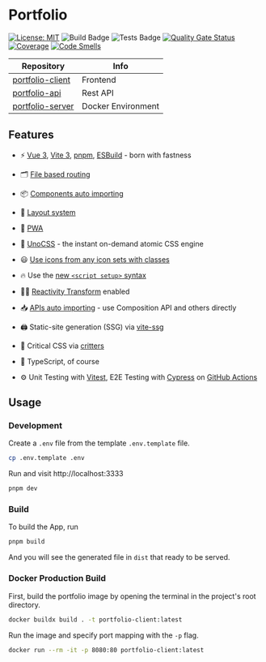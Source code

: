 # Portfolio

[![License: MIT](https://img.shields.io/badge/License-MIT-green.svg)](https://opensource.org/licenses/MIT)
![Build Badge](https://github.com/FaZeRs/portfolio-client/workflows/Build/badge.svg)
![Tests Badge](https://github.com/FaZeRs/portfolio-client/workflows/Tests/badge.svg)
[![Quality Gate Status](https://sonarcloud.io/api/project_badges/measure?project=FaZeRs_portfolio-client&metric=alert_status)](https://sonarcloud.io/dashboard?id=FaZeRs_portfolio-client)
[![Coverage](https://sonarcloud.io/api/project_badges/measure?project=FaZeRs_portfolio-client&metric=coverage)](https://sonarcloud.io/dashboard?id=FaZeRs_portfolio-client)
[![Code Smells](https://sonarcloud.io/api/project_badges/measure?project=FaZeRs_portfolio-client&metric=code_smells)](https://sonarcloud.io/dashboard?id=FaZeRs_portfolio-client)

| Repository                                                          | Info               |
|---------------------------------------------------------------------|--------------------|
| [portfolio-client](https://github.com/FaZeRs/portfolio-client)      | Frontend           |
| [portfolio-api](https://github.com/FaZeRs/portfolio-api)            | Rest API           |
| [portfolio-server](https://github.com/FaZeRs/portfolio-server)      | Docker Environment |

## Features

- ⚡️ [Vue 3](https://github.com/vuejs/core), [Vite 3](https://github.com/vitejs/vite), [pnpm](https://pnpm.io/), [ESBuild](https://github.com/evanw/esbuild) - born with fastness

- 🗂 [File based routing](./src/pages)

- 📦 [Components auto importing](./src/components)

- 📑 [Layout system](./src/layouts)

- 📲 [PWA](https://github.com/antfu/vite-plugin-pwa)

- 🎨 [UnoCSS](https://github.com/antfu/unocss) - the instant on-demand atomic CSS engine

- 😃 [Use icons from any icon sets with classes](https://github.com/antfu/unocss/tree/main/packages/preset-icons)

- 🔥 Use the [new `<script setup>` syntax](https://github.com/vuejs/rfcs/pull/227)

- 🤙🏻 [Reactivity Transform](https://vuejs.org/guide/extras/reactivity-transform.html) enabled

- 📥 [APIs auto importing](https://github.com/antfu/unplugin-auto-import) - use Composition API and others directly

- 🖨 Static-site generation (SSG) via [vite-ssg](https://github.com/antfu/vite-ssg)

- 🦔 Critical CSS via [critters](https://github.com/GoogleChromeLabs/critters)

- 🦾 TypeScript, of course

- ⚙️ Unit Testing with [Vitest](https://github.com/vitest-dev/vitest), E2E Testing with [Cypress](https://cypress.io/) on [GitHub Actions](https://github.com/features/actions)

## Usage

### Development

Create a `.env` file from the template `.env.template` file.
```bash
cp .env.template .env
```

Run and visit http://localhost:3333

```bash
pnpm dev
```

### Build

To build the App, run

```bash
pnpm build
```

And you will see the generated file in `dist` that ready to be served.

### Docker Production Build

First, build the portfolio image by opening the terminal in the project's root directory.

```bash
docker buildx build . -t portfolio-client:latest
```

Run the image and specify port mapping with the `-p` flag.

```bash
docker run --rm -it -p 8080:80 portfolio-client:latest
```
